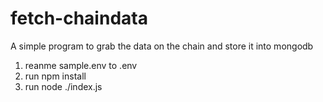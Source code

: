 # fetch-chaindata
A simple program to grab the data on the chain and store it into mongodb

1. reanme sample.env to .env   
2. run npm install
3. run node ./index.js

